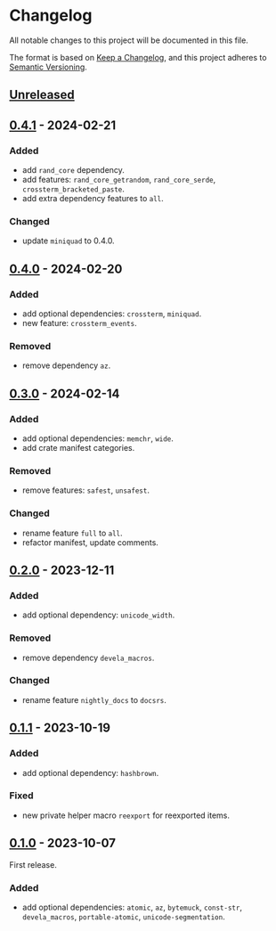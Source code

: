 # Changelog

All notable changes to this project will be documented in this file.

The format is based on [Keep a Changelog], and this project adheres to
[Semantic Versioning].


## [Unreleased]

## [0.4.1] - 2024-02-21

### Added
- add `rand_core` dependency.
- add features: `rand_core_getrandom`, `rand_core_serde`, `crossterm_bracketed_paste`.
- add extra dependency features to `all`.

### Changed
- update `miniquad` to 0.4.0.


## [0.4.0] - 2024-02-20

### Added
- add optional dependencies: `crossterm`, `miniquad`.
- new feature: `crossterm_events`.

### Removed
- remove dependency `az`.


## [0.3.0] - 2024-02-14

### Added
- add optional dependencies: `memchr`, `wide`.
- add crate manifest categories.

### Removed
- remove features: `safest`, `unsafest`.

### Changed
- rename feature `full` to `all`.
- refactor manifest, update comments.


## [0.2.0] - 2023-12-11

### Added
- add optional dependency: `unicode_width`.

### Removed
- remove dependency `devela_macros`.

### Changed
- rename feature `nightly_docs` to `docsrs`.


## [0.1.1] - 2023-10-19

### Added
- add optional dependency: `hashbrown`.

### Fixed
- new private helper macro `reexport` for reexported items.


## [0.1.0] - 2023-10-07

First release.

### Added
- add optional dependencies:
  `atomic`, `az`, `bytemuck`, `const-str`, `devela_macros`, `portable-atomic`, `unicode-segmentation`.

[unreleased]: https://github.com/andamira/devela_macros/compare/v0.4.1...HEAD
[0.4.1]: https://github.com/andamira/devela_macros/releases/tag/v0.4.1
[0.4.0]: https://github.com/andamira/devela_macros/releases/tag/v0.4.0
[0.3.0]: https://github.com/andamira/devela_macros/releases/tag/v0.3.0
[0.2.0]: https://github.com/andamira/devela_macros/releases/tag/v0.2.0
[0.1.1]: https://github.com/andamira/devela_macros/releases/tag/v0.1.1
[0.1.0]: https://github.com/andamira/devela_macros/releases/tag/v0.1.0

[Keep a Changelog]: https://keepachangelog.com/en/1.0.0/
[Semantic Versioning]: https://semver.org/spec/v2.0.0.html
